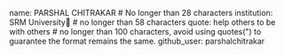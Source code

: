 name: PARSHAL CHITRAKAR # No longer than 28 characters
institution: SRM University🚩 # no longer than 58 characters
quote: help others to be with others # no longer than 100 characters, avoid using quotes(") to guarantee the format remains the same.
github_user: parshalchitrakar